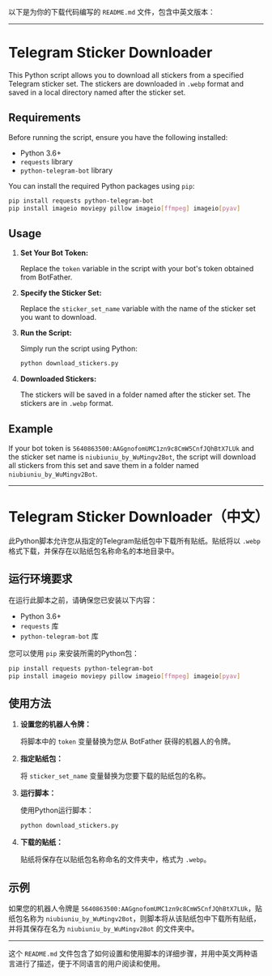 以下是为你的下载代码编写的 `README.md` 文件，包含中英文版本：

---

# Telegram Sticker Downloader

This Python script allows you to download all stickers from a specified Telegram sticker set. The stickers are downloaded in `.webp` format and saved in a local directory named after the sticker set.

## Requirements

Before running the script, ensure you have the following installed:

- Python 3.6+
- `requests` library
- `python-telegram-bot` library

You can install the required Python packages using `pip`:

```bash
pip install requests python-telegram-bot
pip install imageio moviepy pillow imageio[ffmpeg] imageio[pyav]
```

## Usage

1. **Set Your Bot Token:**

   Replace the `token` variable in the script with your bot's token obtained from BotFather.

2. **Specify the Sticker Set:**

   Replace the `sticker_set_name` variable with the name of the sticker set you want to download.

3. **Run the Script:**

   Simply run the script using Python:

   ```bash
   python download_stickers.py
   ```

4. **Downloaded Stickers:**

   The stickers will be saved in a folder named after the sticker set. The stickers are in `.webp` format.

## Example

If your bot token is `5640863500:AAGgnofomUMC1zn9c8CmW5CnfJQhBtX7LUk` and the sticker set name is `niubiuniu_by_WuMingv2Bot`, the script will download all stickers from this set and save them in a folder named `niubiuniu_by_WuMingv2Bot`.

---

# Telegram Sticker Downloader（中文）

此Python脚本允许您从指定的Telegram贴纸包中下载所有贴纸。贴纸将以 `.webp` 格式下载，并保存在以贴纸包名称命名的本地目录中。

## 运行环境要求

在运行此脚本之前，请确保您已安装以下内容：

- Python 3.6+
- `requests` 库
- `python-telegram-bot` 库

您可以使用 `pip` 来安装所需的Python包：

```bash
pip install requests python-telegram-bot
pip install imageio moviepy pillow imageio[ffmpeg] imageio[pyav]
```

## 使用方法

1. **设置您的机器人令牌：**

   将脚本中的 `token` 变量替换为您从 BotFather 获得的机器人的令牌。

2. **指定贴纸包：**

   将 `sticker_set_name` 变量替换为您要下载的贴纸包的名称。

3. **运行脚本：**

   使用Python运行脚本：

   ```bash
   python download_stickers.py
   ```

4. **下载的贴纸：**

   贴纸将保存在以贴纸包名称命名的文件夹中，格式为 `.webp`。

## 示例

如果您的机器人令牌是 `5640863500:AAGgnofomUMC1zn9c8CmW5CnfJQhBtX7LUk`，贴纸包名称为 `niubiuniu_by_WuMingv2Bot`，则脚本将从该贴纸包中下载所有贴纸，并将其保存在名为 `niubiuniu_by_WuMingv2Bot` 的文件夹中。

---

这个 `README.md` 文件包含了如何设置和使用脚本的详细步骤，并用中英文两种语言进行了描述，便于不同语言的用户阅读和使用。